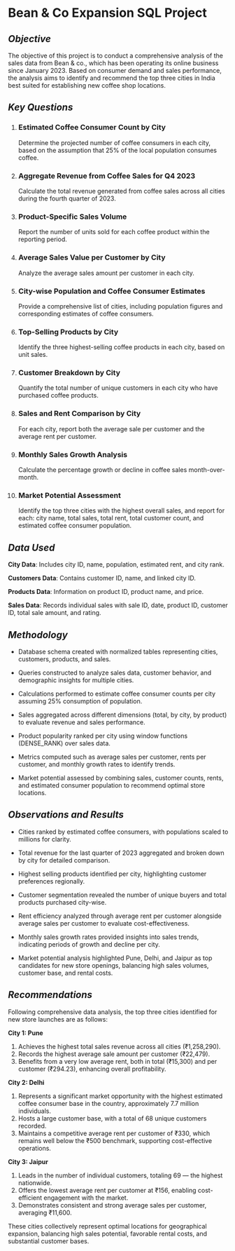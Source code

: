 # **Bean & Co Expansion SQL Project**

## *Objective*
The objective of this project is to conduct a comprehensive analysis of the sales data from Bean & co., which has been operating its online business since January 2023. Based on consumer demand and sales performance, the analysis aims to identify and recommend the top three cities in India best suited for establishing new coffee shop locations.

## *Key Questions*

1. ### Estimated Coffee Consumer Count by City
    Determine the projected number of coffee consumers in each city, based on the assumption that 25% of the local population consumes coffee.

2. ### Aggregate Revenue from Coffee Sales for Q4 2023
    Calculate the total revenue generated from coffee sales across all cities during the fourth quarter of 2023.

3. ### Product-Specific Sales Volume
    Report the number of units sold for each coffee product within the reporting period.

4. ### Average Sales Value per Customer by City
    Analyze the average sales amount per customer in each city.

5. ### City-wise Population and Coffee Consumer Estimates
    Provide a comprehensive list of cities, including population figures and corresponding estimates of coffee consumers.

6. ### Top-Selling Products by City
    Identify the three highest-selling coffee products in each city, based on unit sales.

7. ### Customer Breakdown by City
    Quantify the total number of unique customers in each city who have purchased coffee products.

8. ### Sales and Rent Comparison by City
    For each city, report both the average sale per customer and the average rent per customer.

9. ### Monthly Sales Growth Analysis
    Calculate the percentage growth or decline in coffee sales month-over-month.

10. ### Market Potential Assessment
    Identify the top three cities with the highest overall sales, and report for each: city name, total sales, total rent, total customer count, and estimated coffee consumer population.

## *Data Used*
**City Data**: Includes city ID, name, population, estimated rent, and city rank.

**Customers Data**: Contains customer ID, name, and linked city ID.

**Products Data**: Information on product ID, product name, and price.

**Sales Data**: Records individual sales with sale ID, date, product ID, customer ID, total sale amount, and rating.

## *Methodology*
- Database schema created with normalized tables representing cities, customers, products, and sales.

* Queries constructed to analyze sales data, customer behavior, and demographic insights for multiple cities.

+ Calculations performed to estimate coffee consumer counts per city assuming 25% consumption of population.

- Sales aggregated across different dimensions (total, by city, by product) to evaluate revenue and sales performance.

- Product popularity ranked per city using window functions (DENSE_RANK) over sales data.

- Metrics computed such as average sales per customer, rents per customer, and monthly growth rates to identify trends.

- Market potential assessed by combining sales, customer counts, rents, and estimated consumer population to recommend optimal store locations.

## *Observations and Results*
- Cities ranked by estimated coffee consumers, with populations scaled to millions for clarity.

- Total revenue for the last quarter of 2023 aggregated and broken down by city for detailed comparison.

- Highest selling products identified per city, highlighting customer preferences regionally.

- Customer segmentation revealed the number of unique buyers and total products purchased city-wise.

- Rent efficiency analyzed through average rent per customer alongside average sales per customer to evaluate cost-effectiveness.

- Monthly sales growth rates provided insights into sales trends, indicating periods of growth and decline per city.

- Market potential analysis highlighted Pune, Delhi, and Jaipur as top candidates for new store openings, balancing high sales volumes, customer base, and rental costs.

## *Recommendations*

Following comprehensive data analysis, the top three cities identified for new store launches are as follows:

**City 1: Pune**    
1. Achieves the highest total sales revenue across all cities (₹1,258,290).
2. Records the highest average sale amount per customer (₹22,479).
3. Benefits from a very low average rent, both in total (₹15,300) and per customer (₹294.23), enhancing overall profitability.

**City 2: Delhi**   
1. Represents a significant market opportunity with the highest estimated coffee consumer base in the country, approximately 7.7 million individuals.
2. Hosts a large customer base, with a total of 68 unique customers recorded.
3. Maintains a competitive average rent per customer of ₹330, which remains well below the ₹500 benchmark, supporting cost-effective operations.

**City 3: Jaipur**
1. Leads in the number of individual customers, totaling 69 — the highest nationwide.
2. Offers the lowest average rent per customer at ₹156, enabling cost-efficient engagement with the market.
3. Demonstrates consistent and strong average sales per customer, averaging ₹11,600.

These cities collectively represent optimal locations for geographical expansion, balancing high sales potential, favorable rental costs, and substantial customer bases.
